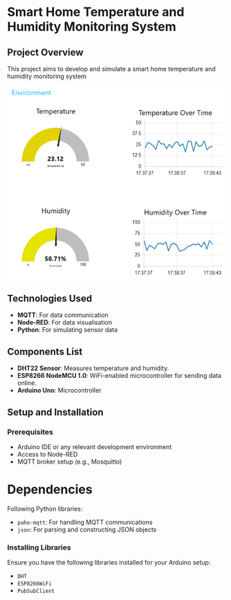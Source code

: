 # Smart Home Temperature and Humidity Monitoring System

## Project Overview
This project aims to develop and simulate a smart home temperature and humidity monitoring system

![Dashboard Screenshot](./images/Dashboard.png)

## Technologies Used
- **MQTT**: For data communication
- **Node-RED**: For data visualisation
- **Python**: For simulating sensor data

## Components List
- **DHT22 Sensor**: Measures temperature and humidity.
- **ESP8266 NodeMCU 1.0**: WiFi-enabled microcontroller for sending data online.
- **Arduino Uno**: Microcontroller

## Setup and Installation
### Prerequisites
- Arduino IDE or any relevant development environment
- Access to Node-RED
- MQTT broker setup (e.g., Mosquitto)

# Dependencies
Following Python libraries:
- `paho-mqtt`: For handling MQTT communications
- `json`: For parsing and constructing JSON objects

### Installing Libraries
Ensure you have the following libraries installed for your Arduino setup:
- `DHT`
- `ESP8266WiFi`
- `PubSubClient`
